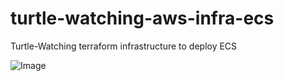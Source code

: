 # turtle-watching-aws-infra-ecs
Turtle-Watching terraform infrastructure to deploy ECS

![Image](AWS-TF-EC2.svg)
